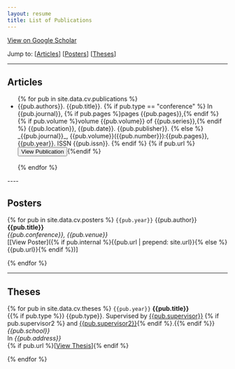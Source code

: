 ```yaml
---
layout: resume
title: List of Publications
---
```


<i class="ai ai-fw ai-google-scholar"></i> [View on Google Scholar](https://scholar.google.co.uk/citations?user=aPd4T_YAAAAJ)

Jump to: [[Articles](#articles)] [[Posters](#posters)] [[Theses](#theses)]

----


## Articles

<ul>
    {% for pub in site.data.cv.publications %}
        <li>{{pub.authors}}.  {{pub.title}}.  {% if pub.type == "conference" %} In {{pub.journal}}, {% if pub.pages %}pages {{pub.pages}},{% endif %} {% if pub.volume %}volume {{pub.volume}} of {{pub.series}},{% endif %} {{pub.location}}, {{pub.date}}.  {{pub.publisher}}. {% else %} _{{pub.journal}}_, {{pub.volume}}({{pub.number}}):{{pub.pages}}, {{pub.year}}. ISSN {{pub.issn}}. {% endif %} {% if pub.url %}<a href="{{pub.url}}"><button>View Publication</button></a>{%endif %}</li><br />
    {% endfor %}
</ul>
----

## Posters

{% for pub in site.data.cv.posters %}
`{{pub.year}}`
{{pub.author}}<br />
**{{pub.title}}**<br />
*{{pub.conference}}, {{pub.venue}}*
<br />
[[View Poster]({% if pub.internal %}{{pub.url | prepend: site.url}}{% else %}{{pub.url}}{% endif %})]

{% endfor %}

----

## Theses

{% for pub in site.data.cv.theses %}
`{{pub.year}}`
**{{pub.title}}**<br />
{{% if pub.type %}} {{pub.type}}. Supervised by [{{pub.supervisor}}]({{pub.supervisor_link}})
{% if pub.supervisor2 %} and [{{pub.supervisor2}}]({{pub.supervisor2_link}}){% endif %}.{{% endif %}}<br />
*{{pub.school}}*<br />
In *{{pub.address}}* <br />
{% if pub.url %}[[View Thesis]({{pub.url}})]{% endif %}

{% endfor %}